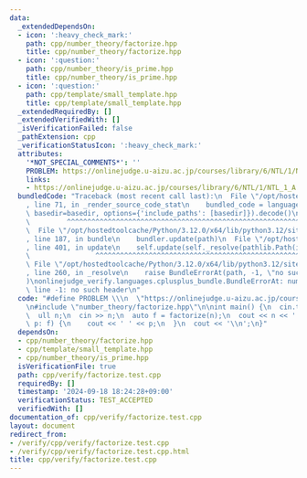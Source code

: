 ```yaml
---
data:
  _extendedDependsOn:
  - icon: ':heavy_check_mark:'
    path: cpp/number_theory/factorize.hpp
    title: cpp/number_theory/factorize.hpp
  - icon: ':question:'
    path: cpp/number_theory/is_prime.hpp
    title: cpp/number_theory/is_prime.hpp
  - icon: ':question:'
    path: cpp/template/small_template.hpp
    title: cpp/template/small_template.hpp
  _extendedRequiredBy: []
  _extendedVerifiedWith: []
  _isVerificationFailed: false
  _pathExtension: cpp
  _verificationStatusIcon: ':heavy_check_mark:'
  attributes:
    '*NOT_SPECIAL_COMMENTS*': ''
    PROBLEM: https://onlinejudge.u-aizu.ac.jp/courses/library/6/NTL/1/NTL_1_A
    links:
    - https://onlinejudge.u-aizu.ac.jp/courses/library/6/NTL/1/NTL_1_A
  bundledCode: "Traceback (most recent call last):\n  File \"/opt/hostedtoolcache/Python/3.12.0/x64/lib/python3.12/site-packages/onlinejudge_verify/documentation/build.py\"\
    , line 71, in _render_source_code_stat\n    bundled_code = language.bundle(stat.path,\
    \ basedir=basedir, options={'include_paths': [basedir]}).decode()\n          \
    \         ^^^^^^^^^^^^^^^^^^^^^^^^^^^^^^^^^^^^^^^^^^^^^^^^^^^^^^^^^^^^^^^^^^^^^^^^^^^^^^^^^\n\
    \  File \"/opt/hostedtoolcache/Python/3.12.0/x64/lib/python3.12/site-packages/onlinejudge_verify/languages/cplusplus.py\"\
    , line 187, in bundle\n    bundler.update(path)\n  File \"/opt/hostedtoolcache/Python/3.12.0/x64/lib/python3.12/site-packages/onlinejudge_verify/languages/cplusplus_bundle.py\"\
    , line 401, in update\n    self.update(self._resolve(pathlib.Path(included), included_from=path))\n\
    \                ^^^^^^^^^^^^^^^^^^^^^^^^^^^^^^^^^^^^^^^^^^^^^^^^^^^^^^^^^\n \
    \ File \"/opt/hostedtoolcache/Python/3.12.0/x64/lib/python3.12/site-packages/onlinejudge_verify/languages/cplusplus_bundle.py\"\
    , line 260, in _resolve\n    raise BundleErrorAt(path, -1, \"no such header\"\
    )\nonlinejudge_verify.languages.cplusplus_bundle.BundleErrorAt: number_theory/factorize.hpp:\
    \ line -1: no such header\n"
  code: "#define PROBLEM \\\n  \"https://onlinejudge.u-aizu.ac.jp/courses/library/6/NTL/1/NTL_1_A\"\
    \n#include \"number_theory/factorize.hpp\"\n\nint main() {\n  cin.tie(0);\n  ios::sync_with_stdio(false);\n\
    \  ull n;\n  cin >> n;\n  auto f = factorize(n);\n  cout << n << ':';\n  for (auto\
    \ p: f) {\n    cout << ' ' << p;\n  }\n  cout << '\\n';\n}"
  dependsOn:
  - cpp/number_theory/factorize.hpp
  - cpp/template/small_template.hpp
  - cpp/number_theory/is_prime.hpp
  isVerificationFile: true
  path: cpp/verify/factorize.test.cpp
  requiredBy: []
  timestamp: '2024-09-18 18:24:28+09:00'
  verificationStatus: TEST_ACCEPTED
  verifiedWith: []
documentation_of: cpp/verify/factorize.test.cpp
layout: document
redirect_from:
- /verify/cpp/verify/factorize.test.cpp
- /verify/cpp/verify/factorize.test.cpp.html
title: cpp/verify/factorize.test.cpp
---
```

